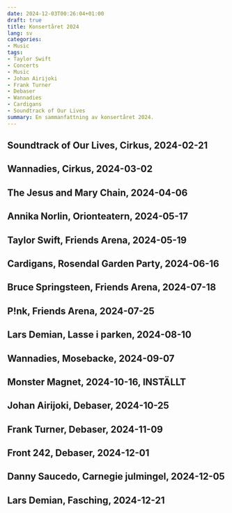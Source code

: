 ```yaml
---
date: 2024-12-03T00:26:04+01:00
draft: true
title: Konsertåret 2024
lang: sv
categories:
- Music
tags:
- Taylor Swift
- Concerts
- Music
- Johan Airijoki
- Frank Turner
- Debaser
- Wannadies
- Cardigans
- Soundtrack of Our Lives
summary: En sammanfattning av konsertåret 2024.
---
```


## Soundtrack of Our Lives, Cirkus, 2024-02-21

## Wannadies, Cirkus, 2024-03-02

## The Jesus and Mary Chain, 2024-04-06

## Annika Norlin, Orionteatern, 2024-05-17

## Taylor Swift, Friends Arena, 2024-05-19

## Cardigans, Rosendal Garden Party, 2024-06-16

## Bruce Springsteen, Friends Arena, 2024-07-18

## P!nk, Friends Arena, 2024-07-25

## Lars Demian, Lasse i parken, 2024-08-10

## Wannadies, Mosebacke, 2024-09-07

## Monster Magnet, 2024-10-16, INSTÄLLT

## Johan Airijoki, Debaser, 2024-10-25

## Frank Turner, Debaser, 2024-11-09

## Front 242, Debaser, 2024-12-01

## Danny Saucedo, Carnegie julmingel, 2024-12-05

## Lars Demian, Fasching, 2024-12-21
